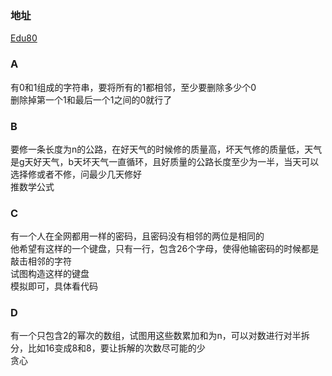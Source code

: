 ### 地址
[Edu80](https://codeforces.com/contest/1303)

### A
有0和1组成的字符串，要将所有的1都相邻，至少要删除多少个0  
删除掉第一个1和最后一个1之间的0就行了

### B
要修一条长度为n的公路，在好天气的时候修的质量高，坏天气修的质量低，天气是g天好天气，b天坏天气一直循环，且好质量的公路长度至少为一半，当天可以选择修或者不修，问最少几天修好  
推数学公式

### C
有一个人在全网都用一样的密码，且密码没有相邻的两位是相同的  
他希望有这样的一个键盘，只有一行，包含26个字母，使得他输密码的时候都是敲击相邻的字符  
试图构造这样的键盘  
模拟即可，具体看代码  

### D
有一个只包含2的幂次的数组，试图用这些数累加和为n，可以对数进行对半拆分，比如16变成8和8，要让拆解的次数尽可能的少  
贪心

